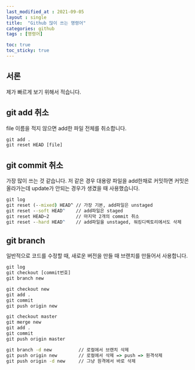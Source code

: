```yaml
---
last_modified_at : 2021-09-05
layout : single
title:  "Github 많이 쓰는 명령어"
categories: github
tags : [명령어]

toc: true
toc_sticky: true
---
```

## 서론
제가 빠르게 보기 위해서 적습니다.

## git add 취소
file 이름을 적지 않으면 add한 파일 전체를 취소합니다.
```cmd
git add .
git reset HEAD [file]
```

## git commit 취소
가장 많이 쓰는 것 같습니다. 저 같은 경우 대용량 파일을 add한채로 커밋하면 커밋은 올라가는데 update가 안되는 경우가 생겼을 때 사용했습니다.
```cmd
git log
git reset (--mixed) HEAD^ // 가장 기본, add파일은 unstaged
git reset --soft HEAD^    // add파일은 staged
git reset HEAD~2          // 마지막 2개의 commit 취소
git reset --hard HEAD^    // add파일을 unstaged, 워킹디렉토리에서도 삭제
```

## git branch
일반적으로 코드를 수정할 때, 새로운 버전을 만들 때 브랜치를 만들어서 사용합니다.
```cmd
git log
git checkout [commit번호]
git branch new

git checkout new
git add .
git commit
git push origin new

git checkout master
git merge new
git add .
git commit
git push origin master     

git branch -d new          // 로컬에서 브랜치 삭제
git push origin new        // 로컬에서 삭제 => push => 원격삭제
git push origin -d new     // 그냥 원격에서 바로 삭제
```